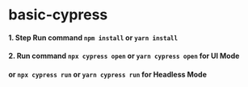 # basic-cypress

#### 1. Step Run command ```npm install``` or ```yarn install```

#### 2. Run command ```npx cypress open``` or ```yarn cypress open``` for UI Mode
#### or ```npx cypress run``` or ```yarn cypress run``` for Headless Mode
